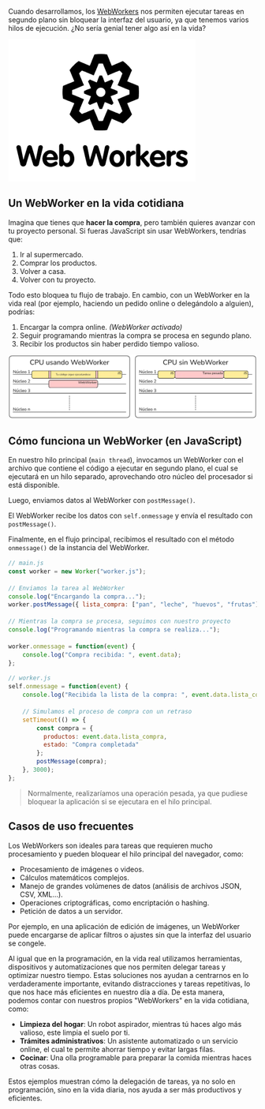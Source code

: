 Cuando desarrollamos, los [WebWorkers](https://developer.mozilla.org/en-US/docs/Web/API/Web_Workers_API) nos permiten ejecutar tareas en segundo plano sin bloquear la interfaz del usuario, ya que tenemos varios hilos de ejecución. ¿No sería genial tener algo así en la vida?

![WebWorkerss](/assets/img/WebWorkers.webp)

## Un WebWorker en la vida cotidiana

Imagina que tienes que **hacer la compra**, pero también quieres avanzar con tu proyecto personal. Si fueras JavaScript sin usar WebWorkers, tendrías que:

1. Ir al supermercado.
2. Comprar los productos.
3. Volver a casa.
4. Volver con tu proyecto.

Todo esto bloquea tu flujo de trabajo. En cambio, con un WebWorker en la vida real (por ejemplo, haciendo un pedido online o delegándolo a alguien), podrías:

1. Encargar la compra online. *(WebWorker activado)*
2. Seguir programando mientras la compra se procesa en segundo plano.
3. Recibir los productos sin haber perdido tiempo valioso.

![Esquema de funcionamiento de los WebWorkers en el proccesador](/assets/img/WebWorkersScheme.webp)

## Cómo funciona un WebWorker (en JavaScript)

En nuestro hilo principal (`main thread`), invocamos un WebWorker con el archivo que contiene el código a ejecutar en segundo plano, el cual se ejecutará en un hilo separado, aprovechando otro núcleo del procesador si está disponible.

Luego, enviamos datos al WebWorker con `postMessage()`.

El WebWorker recibe los datos con `self.onmessage` y envía el resultado con `postMessage()`.

Finalmente, en el flujo principal, recibimos el resultado con el método `onmessage()` de la instancia del WebWorker.

```js
// main.js
const worker = new Worker("worker.js");

// Enviamos la tarea al WebWorker
console.log("Encargando la compra...");
worker.postMessage({ lista_compra: ["pan", "leche", "huevos", "frutas"] });

// Mientras la compra se procesa, seguimos con nuestro proyecto
console.log("Programando mientras la compra se realiza...");

worker.onmessage = function(event) {
    console.log("Compra recibida: ", event.data);
};
```

```js
// worker.js
self.onmessage = function(event) {
    console.log("Recibida la lista de la compra: ", event.data.lista_compra);
    
    // Simulamos el proceso de compra con un retraso
    setTimeout(() => {
        const compra = {
          productos: event.data.lista_compra,
          estado: "Compra completada"
        };
        postMessage(compra);
    }, 3000);
};
```

> Normalmente, realizaríamos una operación pesada, ya que pudiese bloquear la aplicación si se ejecutara en el hilo principal.

## Casos de uso frecuentes

Los WebWorkers son ideales para tareas que requieren mucho procesamiento y pueden bloquear el hilo principal del navegador, como:

- Procesamiento de imágenes o videos.
- Cálculos matemáticos complejos.
- Manejo de grandes volúmenes de datos (análisis de archivos JSON, CSV, XML...).
- Operaciones criptográficas, como encriptación o hashing.
- Petición de datos a un servidor.

Por ejemplo, en una aplicación de edición de imágenes, un WebWorker puede encargarse de aplicar filtros o ajustes sin que la interfaz del usuario se congele.

Al igual que en la programación, en la vida real utilizamos herramientas, dispositivos y automatizaciones que nos permiten delegar tareas y optimizar nuestro tiempo. Estas soluciones nos ayudan a centrarnos en lo verdaderamente importante, evitando distracciones y tareas repetitivas, lo que nos hace más eficientes en nuestro día a día. De esta manera, podemos contar con nuestros propios "WebWorkers" en la vida cotidiana, como:

- **Limpieza del hogar**: Un robot aspirador, mientras tú haces algo más valioso, este limpia el suelo por ti.
- **Trámites administrativos**: Un asistente automatizado o un servicio online, el cual te permite ahorrar tiempo y evitar largas filas.
- **Cocinar**: Una olla programable para preparar la comida mientras haces otras cosas.

Estos ejemplos muestran cómo la delegación de tareas, ya no solo en programación, sino en la vida diaria, nos ayuda a ser más productivos y eficientes.
